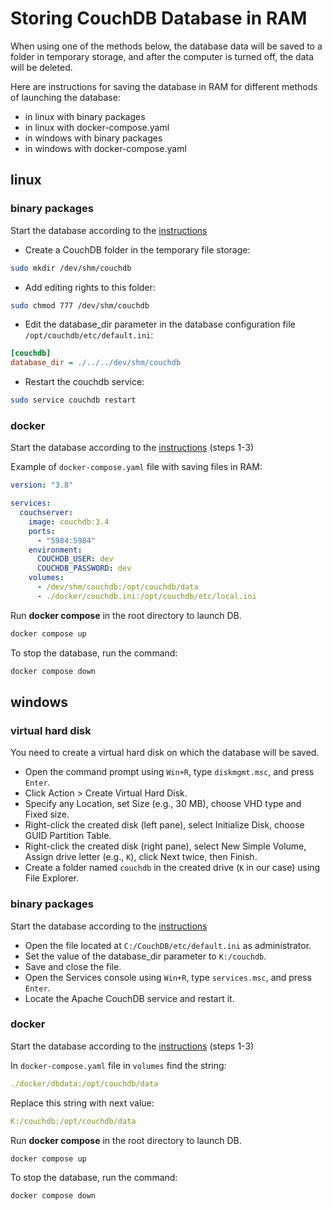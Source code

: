 # Storing CouchDB Database in RAM

When using one of the methods below, the database data will be saved to a 
folder in temporary storage, and after the computer is turned off, the data will be deleted.

Here are instructions for saving the database in RAM for different 
methods of launching the database:

- in linux with binary packages
- in linux with docker-compose.yaml
- in windows with binary packages
- in windows with docker-compose.yaml

## linux

### binary packages

Start the database according to the 
[instructions](https://everypinio.github.io/hardpy/documentation/database/#running-couchdb-with-binary-packages-in-linux)

- Create a CouchDB folder in the temporary file storage:

```bash
sudo mkdir /dev/shm/couchdb
```

- Add editing rights to this folder:

```bash
sudo chmod 777 /dev/shm/couchdb
```

- Edit the database_dir parameter in the database configuration 
file `/opt/couchdb/etc/default.ini`:

```ini
[couchdb]
database_dir = ./../../dev/shm/couchdb
```

- Restart the couchdb service:

```bash
sudo service couchdb restart
```

### docker

Start the database according to the 
[instructions](https://everypinio.github.io/hardpy/documentation/database/#running-couchdb-with-docker-compose) (steps 1-3)

Example of `docker-compose.yaml` file with saving files in RAM:

```yaml
version: "3.8"

services:
  couchserver:
    image: couchdb:3.4
    ports:
      - "5984:5984"
    environment:
      COUCHDB_USER: dev
      COUCHDB_PASSWORD: dev
    volumes:
      - /dev/shm/couchdb:/opt/couchdb/data
      - ./docker/couchdb.ini:/opt/couchdb/etc/local.ini
```

Run **docker compose** in the root directory to launch DB.

```bash
docker compose up
```

To stop the database, run the command:

```bash
docker compose down
```

## windows

### virtual hard disk

You need to create a virtual hard disk on which the database will be saved.

- Open the command prompt using `Win+R`, type `diskmgmt.msc`, and press `Enter`.
- Click Action > Create Virtual Hard Disk.
- Specify any Location, set Size (e.g., 30 MB), choose VHD type and Fixed size.
- Right-click the created disk (left pane), select Initialize Disk, choose GUID Partition Table.
- Right-click the created disk (right pane), select New Simple Volume, Assign drive 
letter (e.g., `K`), click Next twice, then Finish.
- Create a folder named `couchdb` in the created drive (`K` in our case) using File Explorer.

### binary packages

Start the database according to the 
[instructions](https://everypinio.github.io/hardpy/documentation/database/#running-couchdb-with-binary-packages-in-windows)

- Open the file located at `C:/CouchDB/etc/default.ini` as administrator.
- Set the value of the database_dir parameter to `K:/couchdb`.
- Save and close the file.
- Open the Services console using `Win+R`, type `services.msc`, and press `Enter`.
- Locate the Apache CouchDB service and restart it.

### docker

Start the database according to the 
[instructions](https://everypinio.github.io/hardpy/documentation/database/#running-couchdb-with-docker-compose) (steps 1-3)

In `docker-compose.yaml` file in `volumes` find the string:

```yaml
./docker/dbdata:/opt/couchdb/data
```

Replace this string with next value:

```yaml
K:/couchdb:/opt/couchdb/data
```

Run **docker compose** in the root directory to launch DB.

```bash
docker compose up
```

To stop the database, run the command:

```bash
docker compose down
```
